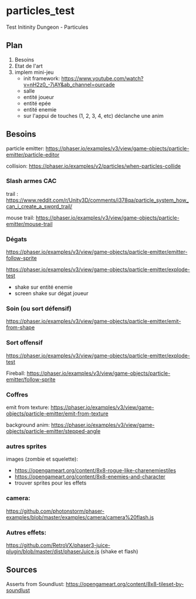 # particles_test
Test Initinity Dungeon - Particules

## Plan
1. Besoins
2. Etat de l'art
3. implem mini-jeu
    - init framework: https://www.youtube.com/watch?v=nH2z0_-7jAY&ab_channel=ourcade 
    - salle
    - entité joueur
    - entité epée
    - entité enemie
    - sur l'appui de touches (1, 2, 3, 4, etc) déclanche une anim


## Besoins

particle emitter: https://phaser.io/examples/v3/view/game-objects/particle-emitter/particle-editor

collision:
https://phaser.io/examples/v2/particles/when-particles-collide

### Slash armes CAC
trail : https://www.reddit.com/r/Unity3D/comments/i378qa/particle_system_how_can_i_create_a_sword_trail/

mouse trail:
https://phaser.io/examples/v3/view/game-objects/particle-emitter/mouse-trail

### Dégats

https://phaser.io/examples/v3/view/game-objects/particle-emitter/emitter-follow-sprite

https://phaser.io/examples/v3/view/game-objects/particle-emitter/explode-test

+ shake sur entité enemie
+ screen shake sur dégat joueur


### Soin (ou sort défensif)
https://phaser.io/examples/v3/view/game-objects/particle-emitter/emit-from-shape

### Sort offensif 

https://phaser.io/examples/v3/view/game-objects/particle-emitter/explode-test

Fireball: 
https://phaser.io/examples/v3/view/game-objects/particle-emitter/follow-sprite

### Coffres

emit from texture:
https://phaser.io/examples/v3/view/game-objects/particle-emitter/emit-from-texture

background anim:
https://phaser.io/examples/v3/view/game-objects/particle-emitter/stepped-angle


### autres sprites
images (zombie et squelette):
 - https://opengameart.org/content/8x8-rogue-like-charenemiestiles
 - https://opengameart.org/content/8x8-enemies-and-character
 - trouver sprites pour les effets

### camera:
https://github.com/photonstorm/phaser-examples/blob/master/examples/camera/camera%20flash.js

### Autres effets:
https://github.com/RetroVX/phaser3-juice-plugin/blob/master/dist/phaserJuice.js (shake et flash)

## Sources
Asserts from Soundlust: https://opengameart.org/content/8x8-tileset-by-soundlust